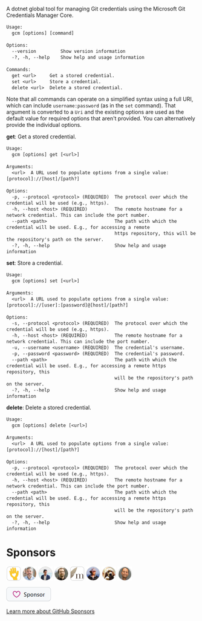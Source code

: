 <!-- include ../readme.md#content -->
<!-- #content -->
A dotnet global tool for managing Git credentials using the Microsoft Git Credentials Manager Core.

```
Usage:
  gcm [options] [command]

Options:
  --version         Show version information
  -?, -h, --help    Show help and usage information

Commands:
  get <url>     Get a stored credential.
  set <url>     Store a credential.
  delete <url>  Delete a stored credential.
```

Note that all commands can operate on a simplified syntax using a full URI, which can include `username:password` 
(as in the `set` command). That argument is converted to a `Uri` and the existing options are used as the default 
value for required options that aren't provided. You can alternatively provide the individual options.


**get**: Get a stored credential.

```
Usage:
  gcm [options] get [<url>]

Arguments:
  <url>  A URL used to populate options from a single value: [protocol]://[host]/[path?]

Options:
  -p, --protocol <protocol> (REQUIRED)  The protocol over which the credential will be used (e.g., https).
  -h, --host <host> (REQUIRED)          The remote hostname for a network credential. This can include the port number.
  --path <path>                         The path with which the credential will be used. E.g., for accessing a remote
                                        https repository, this will be the repository's path on the server.
  -?, -h, --help                        Show help and usage information
```

**set**: Store a credential.

```
Usage:
  gcm [options] set [<url>]

Arguments:
  <url>  A URL used to populate options from a single value: [protocol]://[user]:[password]@[host]/[path?]

Options:
  -s, --protocol <protocol> (REQUIRED)  The protocol over which the credential will be used (e.g., https).
  -h, --host <host> (REQUIRED)          The remote hostname for a network credential. This can include the port number.
  -u, --username <username> (REQUIRED)  The credential's username.
  -p, --password <password> (REQUIRED)  The credential's password.
  --path <path>                         The path with which the credential will be used. E.g., for accessing a remote https repository, this
                                        will be the repository's path on the server.
  -?, -h, --help                        Show help and usage information
```

**delete**: Delete a stored credential.

```
Usage:
  gcm [options] delete [<url>]

Arguments:
  <url>  A URL used to populate options from a single value: [protocol]://[host]/[path?]

Options:
  -p, --protocol <protocol> (REQUIRED)  The protocol over which the credential will be used (e.g., https).
  -h, --host <host> (REQUIRED)          The remote hostname for a network credential. This can include the port number.
  --path <path>                         The path with which the credential will be used. E.g., for accessing a remote https repository, this
                                        will be the repository's path on the server.
  -?, -h, --help                        Show help and usage information
```

<!-- https://github.com/devlooped/sponsors/raw/main/footer.md -->
<!-- ../readme.md#content -->

<!-- include https://github.com/devlooped/sponsors/raw/main/footer.md -->
# Sponsors 

<!-- sponsors.md -->
[![Clarius Org](https://raw.githubusercontent.com/devlooped/sponsors/main/.github/avatars/clarius.png "Clarius Org")](https://github.com/clarius)
[![Christian Findlay](https://raw.githubusercontent.com/devlooped/sponsors/main/.github/avatars/MelbourneDeveloper.png "Christian Findlay")](https://github.com/MelbourneDeveloper)
[![C. Augusto Proiete](https://raw.githubusercontent.com/devlooped/sponsors/main/.github/avatars/augustoproiete.png "C. Augusto Proiete")](https://github.com/augustoproiete)
[![Kirill Osenkov](https://raw.githubusercontent.com/devlooped/sponsors/main/.github/avatars/KirillOsenkov.png "Kirill Osenkov")](https://github.com/KirillOsenkov)
[![MFB Technologies, Inc.](https://raw.githubusercontent.com/devlooped/sponsors/main/.github/avatars/MFB-Technologies-Inc.png "MFB Technologies, Inc.")](https://github.com/MFB-Technologies-Inc)
[![SandRock](https://raw.githubusercontent.com/devlooped/sponsors/main/.github/avatars/sandrock.png "SandRock")](https://github.com/sandrock)
[![Andy Gocke](https://raw.githubusercontent.com/devlooped/sponsors/main/.github/avatars/agocke.png "Andy Gocke")](https://github.com/agocke)
[![Shahzad Huq](https://raw.githubusercontent.com/devlooped/sponsors/main/.github/avatars/shahzadhuq.png "Shahzad Huq")](https://github.com/shahzadhuq)


<!-- sponsors.md -->

[![Sponsor this project](https://raw.githubusercontent.com/devlooped/sponsors/main/sponsor.png "Sponsor this project")](https://github.com/sponsors/devlooped)
&nbsp;

[Learn more about GitHub Sponsors](https://github.com/sponsors)

<!-- https://github.com/devlooped/sponsors/raw/main/footer.md -->
